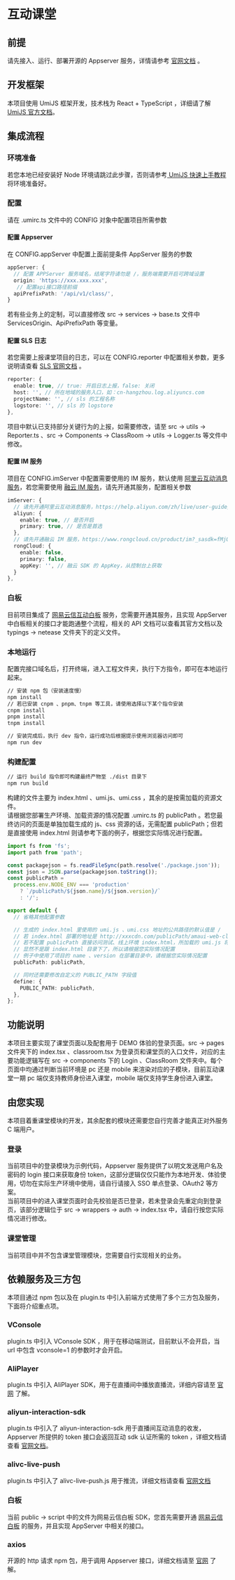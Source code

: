 # 互动课堂

## 前提

请先接入、运行、部署开源的 Appserver 服务，详情请参考 [官网文档](https://help.aliyun.com/document_detail/2526645.html) 。

## 开发框架

本项目使用 UmiJS 框架开发，技术栈为 React + TypeScript ，详细请了解 [UmiJS 官方文档](https://umijs.org/docs/introduce/introduce)。

## 集成流程

### 环境准备

若您本地已经安装好 Node 环境请跳过此步骤，否则请参考[ UmiJS 快速上手教程](https://umijs.org/docs/tutorials/getting-started) 将环境准备好。

### 配置

请在 .umirc.ts 文件中的 CONFIG 对象中配置项目所需参数

#### 配置 Appserver

在 CONFIG.appServer 中配置上面前提条件 AppServer 服务的参数

```typescript
appServer: {
  // 配置 APPServer 服务域名，结尾字符请勿是 /，服务端需要开启可跨域设置
  origin: 'https://xxx.xxx.xxx',
   // 配置api接口路径前缀
  apiPrefixPath: '/api/v1/class/',
}
```

若有些业务上的定制，可以直接修改 src -> services -> base.ts 文件中 ServicesOrigin、ApiPrefixPath 等变量。

#### 配置 SLS 日志

若您需要上报课堂项目的日志，可以在 CONFIG.reporter 中配置相关参数，更多说明请查看 [SLS 官网文档](https://help.aliyun.com/zh/sls/) 。

```typescript
reporter: {
  enable: true, // true: 开启日志上报，false: 关闭
  host: '', // 所在地域的服务入口，如：cn-hangzhou.log.aliyuncs.com
  projectName: '', // sls 的工程名称
  logstore: '', // sls 的 logstore
},
```

项目中默认已支持部分关键行为的上报，如需要修改，请至 src -> utils -> Reporter.ts 、src -> Components -> ClassRoom -> utils -> Logger.ts 等文件中修改。

#### 配置 IM 服务

项目在 CONFIG.imServer 中配置需要使用的 IM 服务，默认使用 [阿里云互动消息服务](https://help.aliyun.com/zh/live/user-guide/interactive-messaging-overview)，若您需要使用 [融云 IM 服务](https://www.rongcloud.cn/product/im)，请先开通其服务，配置相关参数

```typescript
imServer: {
  // 请先开通阿里云互动消息服务，https://help.aliyun.com/zh/live/user-guide/interactive-messaging-overview?spm=a2c4g.11186623.0.0
  aliyun: {
    enable: true, // 是否开启
    primary: true, // 是否是首选
  },
  // 请先开通融云 IM 服务，https://www.rongcloud.cn/product/im?_sasdk=fMjQ4ODE3
  rongCloud: {
    enable: false,
    primary: false,
    appKey: '', // 融云 SDK 的 AppKey，从控制台上获取
  }
},
```

### 白板

目前项目集成了 [网易云信互动白板](https://yunxin.163.com/whiteboard) 服务，您需要开通其服务，且实现 AppServer 中白板相关的接口才能跑通整个流程，相关的 API 文档可以查看其官方文档以及 typings -> netease 文件夹下的定义文件。

### 本地运行

配置完接口域名后，打开终端，进入工程文件夹，执行下方指令，即可在本地运行起来。

```bash
// 安装 npm 包（安装速度慢）
npm install
// 若已安装 cnpm 、pnpm、tnpm 等工具，请使用选择以下某个指令安装
cnpm install
pnpm install
tnpm install

// 安装完成后，执行 dev 指令，运行成功后根据提示使用浏览器访问即可
npm run dev
```

### 构建配置

```bash
// 运行 build 指令即可构建最终产物至 ./dist 目录下
npm run build
```

构建的文件主要为 index.html 、umi.js、umi.css ，其余的是按需加载的资源文件。<br />请根据您部署生产环境、加载资源的情况配置 .umirc.ts 的 publicPath 。若您最终访问的页面是单独加载生成的 js、css 资源的话，无需配置 publicPath；但若是直接使用 index.html 则请参考下面的例子，根据您实际情况进行配置。

```typescript
import fs from 'fs';
import path from 'path';

const packagejson = fs.readFileSync(path.resolve('./package.json'));
const json = JSON.parse(packagejson.toString());
const publicPath =
  process.env.NODE_ENV === 'production'
    ? `/publicPath/${json.name}/${json.version}/`
    : '/';

export default {
  // 省略其他配置参数

  // 生成的 index.html 里使用的 umi.js 、umi.css 地址的公共路径的默认值是 /
  // 若 index.html 部署的地址是 http://xxxcdn.com/publicPath/amaui-web-classroom/0.0.1/index.html
  // 若不配置 publicPath 直接访问测试、线上环境 index.html，所加载的 umi.js 将会是 http://xxxcdn.com/umi.js
  // 显然不是跟 index.html 目录下了，所以请根据您实际情况配置
  // 例子中使用了项目的 name 、version 在部署目录中，请根据您实际情况配置
  publicPath: publicPath,

  // 同时还需要修改自定义的 PUBLIC_PATH 字段值
  define: {
    PUBLIC_PATH: publicPath,
  },
};
```

## 功能说明

本项目主要实现了课堂页面以及配套用于 DEMO 体验的登录页面。src -> pages 文件夹下的 index.tsx 、classroom.tsx 为登录页和课堂页的入口文件，对应的主要功能逻辑写在 src -> components 下的 Login 、ClassRoom 文件夹中。每个页面中均通过判断当前环境是 pc 还是 mobile 来渲染对应的子模块，目前互动课堂一期 pc 端仅支持教师身份进入课堂，mobile 端仅支持学生身份进入课堂。

## 由您实现

本项目着重课堂模块的开发，其余配套的模块还需要您自行完善才能真正对外服务 C 端用户。

### 登录

当前项目中的登录模块为示例代码，Appserver 服务提供了以明文发送用户名及密码的 login 接口来获取身份 token，这部分逻辑仅仅只能作为本地开发、体验使用，切勿在实际生产环境中使用，请自行请接入 SSO 单点登录、OAuth2 等方案。<br />当前项目中的进入课堂页面时会先校验是否已登录，若未登录会先重定向到登录页，该部分逻辑位于 src -> wrappers -> auth -> index.tsx 中，请自行按您实际情况进行修改。

### 课堂管理

当前项目中并不包含课堂管理模块，您需要自行实现相关的业务。

## 依赖服务及三方包

本项目通过 npm 包以及在 plugin.ts 中引入前端方式使用了多个三方包及服务，下面将介绍重点项。

### VConsole

plugin.ts 中引入 VConsole SDK ，用于在移动端测试，目前默认不会开启，当 url 中包含 vconsole=1 的参数时才会开启。

### AliPlayer

plugin.ts 中引入 AliPlayer SDK，用于在直播间中播放直播流，详细内容请至 [官网](https://help.aliyun.com/document_detail/125548.html) 了解。

### aliyun-interaction-sdk

plugin.ts 中引入了 aliyun-interaction-sdk 用于直播间互动消息的收发，Appserver 所提供的 token 接口会返回互动 sdk 认证所需的 token ，详细文档请查看 [官网文档](https://help.aliyun.com/zh/live/user-guide/integrate-interactive-messaging-for-web)。

### alivc-live-push

plugin.ts 中引入了 alivc-live-push.js 用于推流，详细文档请查看 [官网文档](https://help.aliyun.com/zh/live/developer-reference/web-lianmai-interactive-sdk-integration)

### 白板

当前 public -> script 中的文件为网易云信白板 SDK，您首先需要开通 [网易云信白板](https://yunxin.163.com/whiteboard) 的服务，并且实现 AppServer 中相关的接口。

### axios

开源的 http 请求 npm 包，用于调用 Appserver 接口，详细文档请至 [官网](https://github.com/axios/axios) 了解。
